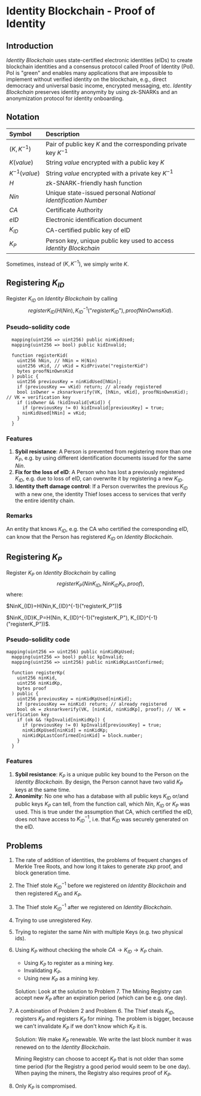 # Identity Blockchain - Proof of Identity

## Introduction

_Identity Blockchain_ uses state-certified electronic identities (eIDs) to create blockchain identities and a consensus protocol called Proof of Identity (PoI). PoI is "green" and enables many applications that are impossible to implement without verified identity on the blockchain, e.g., direct democracy and universal basic income, encrypted messaging, etc. _Identity Blockchain_ preserves identity anonymity by using zk-SNARKs and an anonymization protocol for identity onboarding.

## Notation

| Symbol          | Description                                                        |
| :-------------- | :----------------------------------------------------------------- |
| $(K, K^{-1})$   | Pair of public key $K$ and the corresponding private key $K^{-1}$  |
| $K(value)$      | String $value$ encrypted with a public key $K$                     |
| $K^{-1}(value)$ | String $value$ encrypted with a private key $K^{-1}$               |
| $H$             | zk-SNARK-friendly hash function                                    |
| $Nin$           | Unique state-issued personal _National Identification Number_      |
| $CA$            | Certificate Authority                                              |
| $eID$           | Electronic identification document                                 |
| $K_{ID}$        | CA-certified public key of eID                                     |
| $K_{P}$         | Person key, unique public key used to access _Identity Blockchain_ |

Sometimes, instead of $(K, K^{-1})$, we simply write $K$.

## Registering $K_{ID}$

Register $K_{ID}$ on _Identity Blockchain_ by calling
$$registerK_{ID}(H(Nin), K_{ID}^{-1}(\text{"}registerK_{ID}\text{"}), proofNinOwnsKid).$$

### Pseudo-solidity code

```solidity
  mapping(uint256 => uint256) public ninKidUsed;
  mapping(uint256 => bool) public kidInvalid;

  function registerKid(
    uint256 hNin, // hNin = H(Nin)
    uint256 vKid, // vKid = KidPrivate("registerKid")
    bytes proofNinOwnsKid
  ) public {
    uint256 previousKey = ninKidUsed[hNin];
    if (previousKey == vKid) return; // already registered
    bool isOwner = zksnarkverify(VK, [hNin, vKid], proofNinOwnsKid); // VK = verification key
    if (isOwner && !kidInvalid[vKid]) {
      if (previousKey != 0) kidInvalid[previousKey] = true;
      ninKidUsed[hNin] = vKid;
    }
  }
```

### Features

1. **Sybil resistance**: A Person is prevented from registering more than one $K_P$, e.g. by using different identification documents issued for the same $Nin$.
2. **Fix for the loss of eID**: A Person who has lost a previously registered $K_{ID}$, e.g. due to loss of eID, can overwrite it by registering a new $K_{ID}$.
3. **Identity theft damage control**: If a Person overwrites the previous $K_{ID}$ with a new one, the identity Thief loses access to services that verify the entire identity chain.

### Remarks

An entity that knows $K_{ID}$, e.g. the CA who certified the corresponding eID, can know that the Person has registered $K_{ID}$ on _Identity Blockchain_.

## Registering $K_P$

Register $K_P$ on _Identity Blockchain_ by calling
$$registerK_P(NinK_{ID}, NinK_{ID}K_P, proof),$$
where:

$NinK_{ID}=H(Nin,K_{ID}^{-1}("registerK_P"))$

$NinK_{ID}K_P=H(Nin, K_{ID}^{-1}("registerK_P"), K_{ID}^{-1}("registerK_P"))$.

### Pseudo-solidity code

```solidity
mapping(uint256 => uint256) public ninKidKpUsed;
  mapping(uint256 => bool) public kpInvalid;
  mapping(uint256 => uint256) public ninKidKpLastConfirmed;

  function registerKp(
    uint256 ninKid,
    uint256 ninKidKp,
    bytes proof
  ) public {
    uint256 previousKey = ninKidKpUsed[ninKid];
    if (previousKey == ninKid) return; // already registered
    bool ok = zksnarkverify(VK, [ninKid, ninKidKp], proof); // VK = verification key
    if (ok && !kpInvalid[ninKidKp]) {
      if (previousKey != 0) kpInvalid[previousKey] = true;
      ninKidKpUsed[ninKid] = ninKidKp;
      ninKidKpLastConfirmed[ninKid] = block.number;
    }
  }
```

### Features

1. **Sybil resistance**: $K_P$ is a unique public key bound to the Person on the _Identity Blockchain_. By design, the Person cannot have two valid $K_P$ keys at the same time.
2. **Anonimity**: No one who has a database with all public keys $K_{ID}$ or/and public keys $K_P$ can tell, from the function call, which $Nin$, $K_{ID}$ or $K_P$ was used. This is true under the assumption that CA, which certified the eID, does not have access to $K_{ID}^{-1}$, i.e. that $K_{ID}$ was securely generated on the eID.

## Problems

1. The rate of addition of identities, the problems of frequent changes of Merkle Tree Roots, and how long it takes to generate zkp proof, and block generation time.
2. The Thief stole $K_{ID}^{-1}$ before we registered on _Identity Blockchain_ and then registered $K_{ID}$ and $K_P$.
3. The Thief stole $K_{ID}^{-1}$ after we registered on _Identity Blockchain_.
4. Trying to use unregistered Key.
5. Trying to register the same $Nin$ with multiple Keys (e.g. two physical ids).
6. Using $K_P$ without checking the whole $CA\rightarrow K_{ID} \rightarrow K_P$ chain.

   - Using $K_P$ to register as a mining key.
   - Invalidating $K_P$.
   - Using new $K_P$ as a mining key.

   Solution:
   Look at the solution to Problem 7. The Mining Registry can accept new $K_P$ after an expiration period (which can be e.g. one day).

7. A combination of Problem 2 and Problem 6. The Thief steals $K_{ID}$, registers $K_P$ and registers $K_P$ for mining. The problem is bigger, because we can't invalidate $K_P$ if we don't know which $K_P$ it is.

   Solution: We make $K_P$ renewable. We write the last block number it was renewed on to the _Identity Blockchain_.

   Mining Registry can choose to accept $K_P$ that is not older than some time period (for the Registry a good period would seem to be one day).
   When paying the miners, the Registry also requires proof of $K_P$.

8. Only $K_P$ is compromised.
